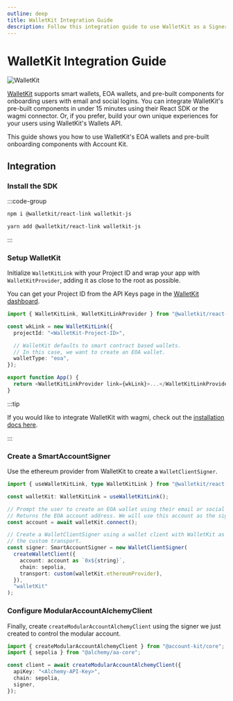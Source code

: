 ```yaml
---
outline: deep
title: WalletKit Integration Guide
description: Follow this integration guide to use WalletKit as a Signer with Account Kit, a vertically integrated stack for building apps that support ERC-4337.
---
```


# WalletKit Integration Guide

![WalletKit](/images/walletkit-overview.png)

[WalletKit](https://walletkit.com) supports smart wallets, EOA wallets, and pre-built components for onboarding users with email and social logins. You can integrate WalletKit's pre-built components in under 15 minutes using their React SDK or the wagmi connector. Or, if you prefer, build your own unique experiences for your users using WalletKit's Wallets API.

This guide shows you how to use WalletKit's EOA wallets and pre-built onboarding components with Account Kit.

## Integration

### Install the SDK

:::code-group

```bash [npm]
npm i @walletkit/react-link walletkit-js
```

```bash [yarn]
yarn add @walletkit/react-link walletkit-js
```

:::

### Setup WalletKit

Initialize `WalletKitLink` with your Project ID and wrap your app with `WalletKitProvider`, adding it as close to the
root as possible.

You can get your Project ID from the API Keys page in the [WalletKit dashboard](https://app.walletkit.com).

```ts
import { WalletKitLink, WalletKitLinkProvider } from "@walletkit/react-link";

const wkLink = new WalletKitLink({
  projectId: "<WalletKit-Project-ID>",

  // WalletKit defaults to smart contract based wallets.
  // In this case, we want to create an EOA wallet.
  walletType: "eoa",
});

export function App() {
  return <WalletKitLinkProvider link={wkLink}>...</WalletKitLinkProvider>;
}
```

:::tip

If you would like to integrate WalletKit with wagmi, check out
the [installation docs here](https://docs.walletkit.com/link/installation).

:::

### Create a SmartAccountSigner

Use the ethereum provider from WalletKit to create a `WalletClientSigner`.

```ts
import { useWalletKitLink, type WalletKitLink } from "@walletkit/react-link";

const walletKit: WalletKitLink = useWalletKitLink();

// Prompt the user to create an EOA wallet using their email or social login.
// Returns the EOA account address. We will use this account as the signer.
const account = await walletKit.connect();

// Create a WalletClientSigner using a wallet client with WalletKit as
// the custom transport.
const signer: SmartAccountSigner = new WalletClientSigner(
  createWalletClient({
    account: account as `0x${string}`,
    chain: sepolia,
    transport: custom(walletKit.ethereumProvider),
  }),
  "walletKit"
);
```

### Configure ModularAccountAlchemyClient

Finally, create `createModularAccountAlchemyClient` using the signer we just created to control the modular account.

```ts
import { createModularAccountAlchemyClient } from "@account-kit/core";
import { sepolia } from "@alchemy/aa-core";

const client = await createModularAccountAlchemyClient({
  apiKey: "<Alchemy-API-Key>",
  chain: sepolia,
  signer,
});
```
